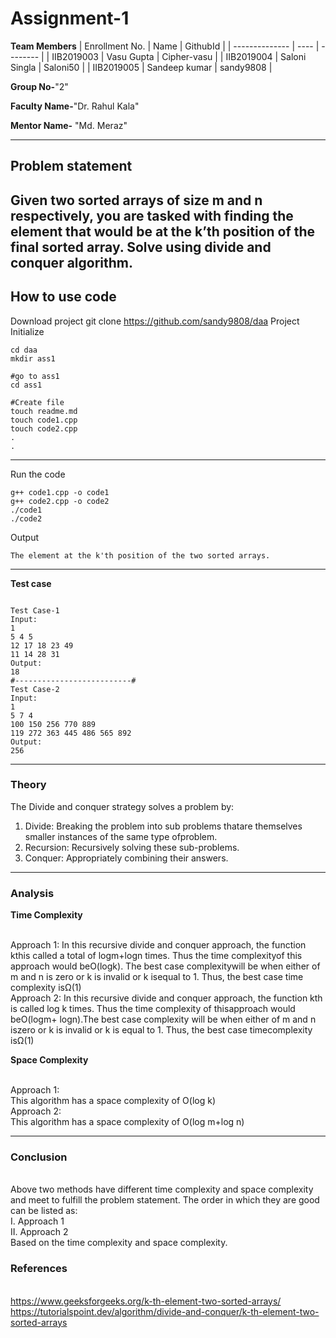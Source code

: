 # Assignment-1

**Team Members**
|   Enrollment No.  |   Name   | GithubId |
|   --------------  |   ----   | -------- |
|    IIB2019003  |   Vasu Gupta | Cipher-vasu |
|    IIB2019004  |   Saloni Singla | Saloni50 | 
|    IIB2019005  |   Sandeep kumar | sandy9808  |

**Group No-**"2"

**Faculty Name-**"Dr. Rahul Kala"

**Mentor Name-** "Md. Meraz"

---
## Problem statement
Given two sorted arrays of size m and n respectively, you are tasked with finding the element that would be at the k’th position of the final sorted array. Solve using divide and conquer algorithm.
---
## How to use code
Download project
git clone https://github.com/sandy9808/daa 
Project Initialize 
```
cd daa
mkdir ass1

#go to ass1
cd ass1

#Create file
touch readme.md
touch code1.cpp
touch code2.cpp
.
.
```
---

Run the code
```
g++ code1.cpp -o code1
g++ code2.cpp -o code2
./code1
./code2
```
Output
```
The element at the k'th position of the two sorted arrays.
```
---

**Test case**

```

Test Case-1
Input:
1
5 4 5
12 17 18 23 49
11 14 28 31
Output:
18
#--------------------------#
Test Case-2
Input:
1                                                                                               
5 7 4
100 150 256 770 889                                          
119 272 363 445 486 565 892                       
Output:
256
```

---

### Theory
The Divide and conquer strategy solves a problem by:
1)  Divide:  Breaking  the  problem  into  sub  problems  thatare  themselves  smaller  instances  of  the  same  type  ofproblem.
2)  Recursion: Recursively solving these sub-problems.
3)  Conquer: Appropriately combining their answers.
---

### Analysis

**Time Complexity**

<br />Approach 1:
In this recursive divide and conquer approach, the function kthis called a total of logm+logn times. Thus the time complexityof this approach would beO(logk). The best case complexitywill be when either of m and n is zero or k is invalid or k isequal to 1. Thus, the best case time complexity isΩ(1)
<br />Approach 2:
In  this  recursive  divide  and  conquer  approach,  the  function kth  is  called  log  k  times.  Thus  the  time  complexity  of  thisapproach would beO(logm+ logn).The  best  case  complexity  will  be  when  either  of  m  and  n  iszero or k is invalid or k is equal to 1. Thus, the best case timecomplexity isΩ(1)

**Space Complexity**

<br />Approach 1:
<br />This algorithm has a space complexity of O(log k)
<br />Approach 2:
<br />This algorithm has a space complexity of O(log m+log n)

---

### Conclusion

<br />Above two methods have different time complexity and space complexity and meet to fulfill the problem statement. The order in which they are good can be listed as:
<br />I. Approach 1
<br />II. Approach 2
<br />Based on the time complexity and space complexity.

### References

<br />https://www.geeksforgeeks.org/k-th-element-two-sorted-arrays/
<br />https://tutorialspoint.dev/algorithm/divide-and-conquer/k-th-element-two-sorted-arrays
